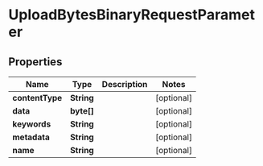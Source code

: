 
# UploadBytesBinaryRequestParameter

## Properties
Name | Type | Description | Notes
------------ | ------------- | ------------- | -------------
**contentType** | **String** |  |  [optional]
**data** | **byte[]** |  |  [optional]
**keywords** | **String** |  |  [optional]
**metadata** | **String** |  |  [optional]
**name** | **String** |  |  [optional]



